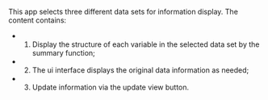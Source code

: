 This app selects three different data sets for information display.
The content contains:
- 1. Display the structure of each variable in the selected data set by the summary function;
- 2. The ui interface displays the original data information as needed;
- 3. Update information via the update view button.